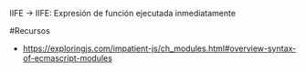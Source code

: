 IIFE -> IIFE: Expresión de función ejecutada inmediatamente

#Recursos

- https://exploringjs.com/impatient-js/ch_modules.html#overview-syntax-of-ecmascript-modules
